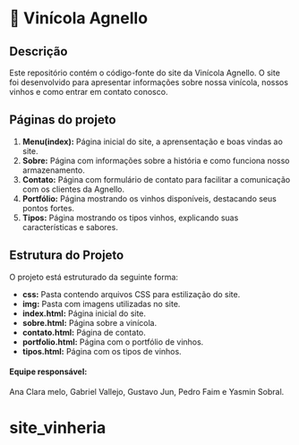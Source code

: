 # 🍷 Vinícola Agnello

## Descrição
Este repositório contém o código-fonte do site da Vinícola Agnello. O site foi desenvolvido para apresentar informações sobre nossa vinícola, nossos vinhos e como entrar em contato conosco.

## Páginas do projeto
1. **Menu(index):** Página inicial do site, a aprensentação e boas vindas ao site.
2. **Sobre:** Página com informações sobre a história e como funciona nosso armazenamento.
3. **Contato:** Página com formulário de contato para facilitar a comunicação com os clientes da Agnello.
4. **Portfólio:** Página mostrando os vinhos disponíveis, destacando seus pontos fortes.
5. **Tipos:** Página mostrando os tipos vinhos, explicando suas características e sabores.

## Estrutura do Projeto
O projeto está estruturado da seguinte forma:
- **css:** Pasta contendo arquivos CSS para estilização do site.
- **img:** Pasta com imagens utilizadas no site.
- **index.html:** Página inicial do site.
- **sobre.html:** Página sobre a vinícola.
- **contato.html:** Página de contato.
- **portfolio.html:** Página com o portfólio de vinhos.
- **tipos.html:** Página com os tipos de vinhos.



#### Equipe responsável: 
Ana Clara melo, Gabriel Vallejo, Gustavo Jun, Pedro Faim e Yasmin Sobral.

# site_vinheria
